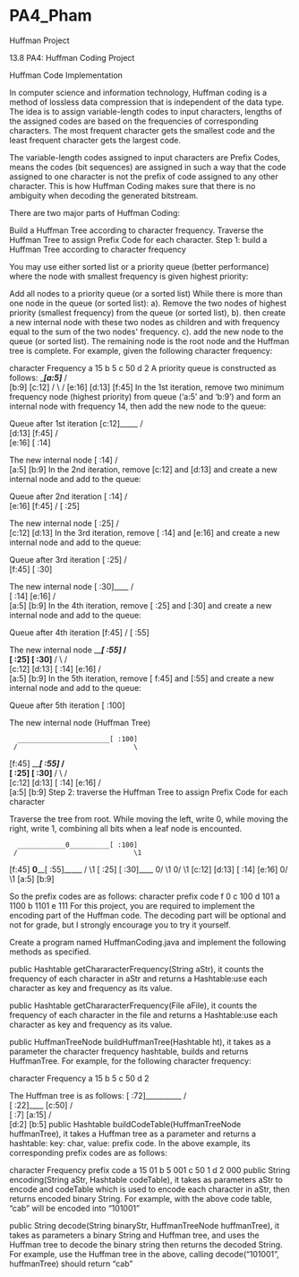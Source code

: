 # PA4_Pham
Huffman Project

13.8 PA4: Huffman Coding Project

Huffman Code Implementation

In computer science and information technology, Huffman coding is a method of lossless data compression that is
independent of the data type. The idea is to assign variable-length codes to input characters, lengths of the assigned
codes are based on the frequencies of corresponding characters. The most frequent character gets the smallest code and
the least frequent character gets the largest code.

The variable-length codes assigned to input characters are Prefix Codes, means the codes (bit sequences) are assigned
in such a way that the code assigned to one character is not the prefix of code assigned to any other character.
This is how Huffman Coding makes sure that there is no ambiguity when decoding the generated bitstream.

There are two major parts of Huffman Coding:

Build a Huffman Tree according to character frequency.
Traverse the Huffman Tree to assign Prefix Code for each character.
Step 1: build a Huffman Tree according to character frequency

You may use either sorted list or a priority queue (better performance) where the node with smallest frequency
is given highest priority:

Add all nodes to a priority queue (or a sorted list)
While there is more than one node in the queue (or sorted list): a). Remove the two nodes of
highest priority (smallest frequency) from the queue (or sorted list), b). then create a new internal node with these
two nodes as children and with frequency equal to the sum of the two nodes' frequency. c).
add the new node to the queue (or sorted list).
The remaining node is the root node and the Huffman tree is complete.
For example, given the following character frequency:

character              Frequency
    a                      15
    b                      5
    c                      50
    d                      2
A priority queue is constructed as follows:
           ______[a:5]_____
          /                \
      [b:9]                 [c:12]
     /    \                /
[e:16]     [d:13]     [f:45]
In the 1st iteration, remove two minimum frequency node (highest priority) from queue (‘a:5’ and ‘b:9’)
and form an internal node with frequency 14, then add the new node to the queue:

Queue after 1st iteration
            [c:12]_____
           /           \
      [d:13]            [f:45]
     /     \
[e:16]      [ :14]

The new internal node
     [ :14]
    /     \
[a:5]      [b:9]
In the 2nd iteration, remove [c:12] and [d:13] and create a new internal node and add to the queue:

Queue after 2nd  iteration
            [ :14]
           /     \
      [e:16]      [f:45]
     /
[ :25]

The new internal node
      [ :25]
     /     \
[c:12]      [d:13]
In the 3rd iteration, remove [ :14] and [e:16] and create a new internal node and add to the queue:

Queue after 3rd iteration
      [ :25]
     /     \
[f:45]      [ :30]

The new internal node
        [ :30]____
          /         \
     [ :14]           [e:16]
    /     \
[a:5]      [b:9]
In the 4th iteration, remove [ :25] and [:30] and create a new internal node and add to the queue:

Queue after 4th iteration
      [f:45]
     /
[ :55]

The new internal node
            ___________[ :55]_____
           /                      \
      [ :25]                       [ :30]____
     /     \                      /          \
[c:12]      [d:13]           [ :14]           [e:16]
                            /     \
                        [a:5]      [b:9]
In the 5th iteration, remove [ f:45] and [:55] and create a new internal node and add to the queue:

Queue after 5th iteration
[ :100]

The new internal node (Huffman Tree)

      _______________________[ :100]
     /                             \
[f:45]                   ___________[ :55]_____
                        /                      \
                   [ :25]                       [ :30]____
                  /     \                      /          \
             [c:12]      [d:13]           [ :14]           [e:16]
                                         /     \
                                     [a:5]      [b:9]
Step 2: traverse the Huffman Tree to assign Prefix Code for each character

Traverse the tree from root. While moving the left, write 0, while moving the right, write 1,
combining all bits when a leaf node is encounted.

      ____________0__________[ :100]
     /                             \1
[f:45]                   ____0______[ :55]_____
                        /                      \1
                   [ :25]                       [ :30]____
                 0/     \1                    0/          \1
             [c:12]      [d:13]           [ :14]           [e:16]
                                        0/     \1
                                     [a:5]      [b:9]

So the prefix codes are as follows:
character         prefix code
      f                   0
      c                  100
      d                  101
      a                  1100
      b                  1101
      e                  111
For this project, you are required to implement the encoding part of the Huffman code.
The decoding part will be optional and not for grade, but I strongly encourage you to try it yourself.

Create a program named HuffmanCoding.java and implement the following methods as specified.

public Hashtable getChararacterFrequency(String aStr), it counts the frequency of each character in aStr
and returns a Hashtable:use each character as key and frequency as its value.

public Hashtable getChararacterFrequency(File aFile), it counts the frequency of each character in the file and
returns a Hashtable:use each character as key and frequency as its value.

public HuffmanTreeNode buildHuffmanTree(Hashtable ht), it takes as a parameter the character frequency hashtable,
builds and returns HuffmanTree. For example, for the following character frequency:

character              Frequency
    a                       15
    b                       5
    c                       50
    d                       2

The Huffman tree is as follows:
                [ :72]__________
               /                \
          [ :22]____             [c:50]
         /          \
     [ :7]           [a:15]
    /    \
[d:2]     [b:5]
public Hashtable buildCodeTable(HuffmanTreeNode huffmanTree), it takes a Huffman tree as a parameter and returns
a hashtable: key: char, value: prefix code. In the above example, its corresponding prefix codes are as follows:

character             Frequency           prefix code
    a                   15                     01
    b                   5                      001
    c                   50                     1
    d                   2                      000
public String encoding(String aStr, Hashtable codeTable), it takes as parameters aStr to encode and codeTable
which is used to encode each character in aStr, then returns encoded binary String.
For example, with the above code table, “cab” will be encoded into “101001”

public String decode(String binaryStr, HuffmanTreeNode huffmanTree), it takes as parameters a
binary String and Huffman tree, and uses the Huffman tree to decode the binary string then returns the decoded String.
For example, use the Huffman tree in the above, calling decode(“101001”, huffmanTree) should return “cab”
